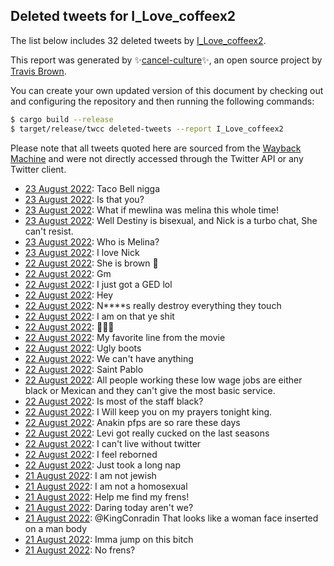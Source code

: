 ## Deleted tweets for I_Love_coffeex2

The list below includes 32 deleted tweets by
[I_Love_coffeex2](https://twitter.com/I_Love_coffeex2).



This report was generated by ✨[cancel-culture](https://github.com/travisbrown/cancel-culture)✨,
an open source project by [Travis Brown](https://twitter.com/travisbrown).

You can create your own updated version of this document by checking out and configuring the
repository and then running the following commands:

```bash
$ cargo build --release
$ target/release/twcc deleted-tweets --report I_Love_coffeex2
```

Please note that all tweets quoted here are sourced from the
[Wayback Machine](https://web.archive.org) and were not directly accessed through the Twitter API or
any Twitter client.

* [23 August 2022](https://web.archive.org/web/20220823083159/https://twitter.com/I_Love_coffeex2/status/1561994070599385088): Taco Bell nigga <!--1561994070599385088-->
* [23 August 2022](https://web.archive.org/web/20220823082736/https://twitter.com/I_Love_coffeex2/status/1561992867865935872): Is that you? <!--1561992867865935872-->
* [23 August 2022](https://web.archive.org/web/20220823082157/https://twitter.com/I_Love_coffeex2/status/1561991974873448449): What if mewlina was melina this whole time! <!--1561991974873448449-->
* [23 August 2022](https://web.archive.org/web/20220823073854/https://twitter.com/I_Love_coffeex2/status/1561903360546144256): Well Destiny is bisexual, and Nick is a turbo chat, She can't resist. <!--1561903360546144256-->
* [23 August 2022](https://web.archive.org/web/20220823073854/https://twitter.com/I_Love_coffeex2/status/1561903360546144256): Who is Melina? <!--1561902626626740224-->
* [23 August 2022](https://web.archive.org/web/20220823022729/https://twitter.com/I_Love_coffeex2/status/1561902531655122950): I love Nick <!--1561902531655122950-->
* [22 August 2022](https://web.archive.org/web/20220823042416/https://twitter.com/I_Love_coffeex2/status/1561857140058472450): She is brown 🤢 <!--1561857140058472450-->
* [22 August 2022](https://web.archive.org/web/20220823051533/https://twitter.com/I_Love_coffeex2/status/1561856305874276352): Gm <!--1561856305874276352-->
* [22 August 2022](https://web.archive.org/web/20220822232004/https://twitter.com/I_Love_coffeex2/status/1561855515843510272): I just got a GED lol <!--1561855515843510272-->
* [22 August 2022](https://web.archive.org/web/20220822231924/https://twitter.com/I_Love_coffeex2/status/1561855163928903683): Hey <!--1561855163928903683-->
* [22 August 2022](https://web.archive.org/web/20220822223617/https://twitter.com/I_Love_coffeex2/status/1561813598233567234): N****s really destroy everything they touch <!--1561813598233567234-->
* [22 August 2022](https://web.archive.org/web/20220823061844/https://twitter.com/I_Love_coffeex2/status/1561810295290531842): I am on that ye shit <!--1561810295290531842-->
* [22 August 2022](https://web.archive.org/web/20220822233520/https://twitter.com/I_Love_coffeex2/status/1561809161586937857): 🤢🤢🤢 <!--1561809161586937857-->
* [22 August 2022](https://web.archive.org/web/20220822233128/https://twitter.com/I_Love_coffeex2/status/1561808462090231813): My favorite line from the movie <!--1561808462090231813-->
* [22 August 2022](https://web.archive.org/web/20220822082637/https://twitter.com/I_Love_coffeex2/status/1561630775392583680): Ugly boots <!--1561630775392583680-->
* [22 August 2022](https://web.archive.org/web/20220822074949/https://twitter.com/I_Love_coffeex2/status/1561621433238831105): We can't have anything <!--1561621433238831105-->
* [22 August 2022](https://web.archive.org/web/20220822053132/https://twitter.com/I_Love_coffeex2/status/1561586500713816069): Saint Pablo <!--1561586500713816069-->
* [22 August 2022](https://web.archive.org/web/20220822060806/https://twitter.com/I_Love_coffeex2/status/1561570666452754437): All people working these low wage jobs are either black or Mexican and they can't give the most basic service. <!--1561570666452754437-->
* [22 August 2022](https://web.archive.org/web/20220822060806/https://twitter.com/I_Love_coffeex2/status/1561570666452754437): Is most of the staff black? <!--1561569911935221760-->
* [22 August 2022](https://web.archive.org/web/20220822035142/https://twitter.com/I_Love_coffeex2/status/1561561383606669313): I Will keep you on my prayers tonight king. <!--1561561383606669313-->
* [22 August 2022](https://web.archive.org/web/20220822030719/https://twitter.com/I_Love_coffeex2/status/1561544435032379394): Anakin pfps are so rare these days <!--1561544435032379394-->
* [22 August 2022](https://web.archive.org/web/20220822024254/https://twitter.com/I_Love_coffeex2/status/1561544240223735808): Levi got really cucked on the last seasons <!--1561544240223735808-->
* [22 August 2022](https://web.archive.org/web/20220822083602/https://twitter.com/I_Love_coffeex2/status/1561543440302751746): I can't live without twitter <!--1561543440302751746-->
* [22 August 2022](https://web.archive.org/web/20220822023703/https://twitter.com/I_Love_coffeex2/status/1561542563563175936): I feel reborned <!--1561542563563175936-->
* [22 August 2022](https://web.archive.org/web/20220822022751/https://twitter.com/I_Love_coffeex2/status/1561540282319048706): Just took a long nap <!--1561540282319048706-->
* [21 August 2022](https://web.archive.org/web/20220821233402/https://twitter.com/I_Love_coffeex2/status/1561496383659687942): I am not jewish <!--1561496383659687942-->
* [21 August 2022](https://web.archive.org/web/20220821233353/https://twitter.com/I_Love_coffeex2/status/1561496322078810112): I am not a homosexual <!--1561496322078810112-->
* [21 August 2022](https://web.archive.org/web/20220821232149/https://twitter.com/I_Love_coffeex2/status/1561493668195876864): Help me find my frens! <!--1561493668195876864-->
* [21 August 2022](https://web.archive.org/web/20220822120305/https://twitter.com/I_Love_coffeex2/status/1561493505054236673): Daring today aren't we? <!--1561493505054236673-->
* [21 August 2022](https://web.archive.org/web/20220821223926/https://twitter.com/I_Love_coffeex2/status/1561483142007083008): @KingConradin That looks like a woman face inserted on a man body <!--1561483142007083008-->
* [21 August 2022](https://web.archive.org/web/20220821232503/https://twitter.com/I_Love_coffeex2/status/1561479107698999296): Imma jump on this bitch <!--1561479107698999296-->
* [21 August 2022](https://web.archive.org/web/20220821230838/https://twitter.com/I_Love_coffeex2/status/1561406770001633280): No frens? <!--1561406770001633280-->
